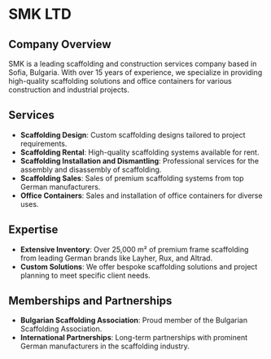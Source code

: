 # SMK LTD

## Company Overview

SMK is a leading scaffolding and construction services company based in Sofia, Bulgaria. With over 15 years of experience, we specialize in providing high-quality scaffolding solutions and office containers for various construction and industrial projects.

## Services

- **Scaffolding Design**: Custom scaffolding designs tailored to project requirements.
- **Scaffolding Rental**: High-quality scaffolding systems available for rent.
- **Scaffolding Installation and Dismantling**: Professional services for the assembly and disassembly of scaffolding.
- **Scaffolding Sales**: Sales of premium scaffolding systems from top German manufacturers.
- **Office Containers**: Sales and installation of office containers for diverse uses.

## Expertise

- **Extensive Inventory**: Over 25,000 m² of premium frame scaffolding from leading German brands like Layher, Rux, and Altrad.
- **Custom Solutions**: We offer bespoke scaffolding solutions and project planning to meet specific client needs.

## Memberships and Partnerships

- **Bulgarian Scaffolding Association**: Proud member of the Bulgarian Scaffolding Association.
- **International Partnerships**: Long-term partnerships with prominent German manufacturers in the scaffolding industry.

